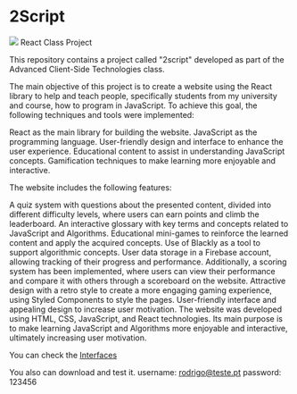 # 2Script
<img src="https://rodrigo-coelho23.imgbb.com" >
React Class Project 

This repository contains a project called "2script" developed as part of the Advanced Client-Side Technologies class. 

The main objective of this project is to create a website using the React library to help and teach people, specifically students from my university and course, how to program in JavaScript. To achieve this goal, the following techniques and tools were implemented:

React as the main library for building the website.
JavaScript as the programming language.
User-friendly design and interface to enhance the user experience.
Educational content to assist in understanding JavaScript concepts.
Gamification techniques to make learning more enjoyable and interactive.

The website includes the following features:

A quiz system with questions about the presented content, divided into different difficulty levels, where users can earn points and climb the leaderboard.
An interactive glossary with key terms and concepts related to JavaScript and Algorithms.
Educational mini-games to reinforce the learned content and apply the acquired concepts.
Use of Blackly as a tool to support algorithmic concepts.
User data storage in a Firebase account, allowing tracking of their progress and performance. Additionally, a scoring system has been implemented, where users can view their performance and compare it with others through a scoreboard on the website.
Attractive design with a retro style to create a more engaging gaming experience, using Styled Components to style the pages.
User-friendly interface and appealing design to increase user motivation.
The website was developed using HTML, CSS, JavaScript, and React technologies. Its main purpose is to make learning JavaScript and Algorithms more enjoyable and interactive, ultimately increasing user motivation.

You can check the [Interfaces](https://ibb.co/KLjFyQF) 

You also can download and test it.
username: rodrigo@teste.pt
password: 123456
